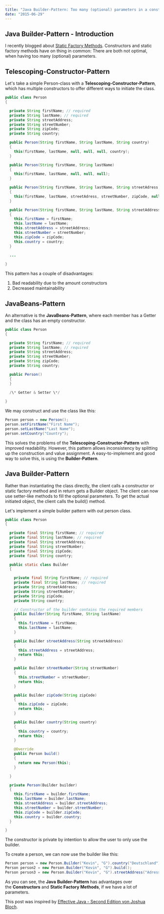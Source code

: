 ```yaml
---
title: "Java Builder-Pattern: Too many (optional) parameters in a constructor"
date: "2015-06-29"
---
```


## Java Builder-Pattern - Introduction

I recently blogged about [Static Factory Methods](/posts/2015-06-29-alternative-zum-java-konstruktor-static-factory-methods/). 
Constructors and static factory methods have on thing in common: There are both not optimal, when having too many (optional) parameters.

## Telescoping-Constructor-Pattern

Let's take a simple Person-class with a **Telescoping-Constructor-Pattern**, which has multiple constructors to offer different ways to initiate the class.

```java
public class Person
{

  private String firstName; // required
  private String lastName; // required
  private String streetAddress;
  private String streetNumber;
  private String zipCode;
  private String country;

  public Person(String firstName, String lastName, String country)
  {
    this(firstName, lastName, null, null, null, country);
  }

  public Person(String firstName, String lastName)
  {
    this(firstName, lastName, null, null, null);
  }

  public Person(String firstName, String lastName, String streetAdress, String streetNumber, String zipCode)
  {
    this(firstName, lastName, streetAdress, streetNumber, zipCode, null);
  }

  public Person(String firstName, String lastName, String streetAddress, String streetNumber, String zipCode, String country)
  {
    this.firstName = firstName;
    this.lastName = lastName;
    this.streetAddress = streetAddress;
    this.streetNumber = streetNumber;
    this.zipCode = zipCode;
    this.country = country;
  }
  
  ...

}
```

This pattern has a couple of disadvantages:

1. Bad readability due to the amount constructors
2. Decreased maintainability

## JavaBeans-Pattern

An alternative is the **JavaBeans-Pattern**, where each member has a Getter and the class has an empty constructor.

```java
public class Person
{

  private String firstName; // required
  private String lastName; // required
  private String streetAddress;
  private String streetNumber;
  private String zipCode;
  private String country;

  public Person()
  {
  }

  /\* Getter & Setter \*/
  
}
```

We may construct and use the class like this:

```java
Person person = new Person();
person.setFirstName("First Name");
person.setLastName("Last Name");
person.setCountry("Country");
```

This solves the problems of the **Telescoping-Constructor-Pattern** with improved readability. However, this pattern allows inconsistency by splitting up the construction and value assignment. A easy-to-implement and good way to solve this, is using the **Builder-Pattern**.

## Java Builder-Pattern

Rather than instantiating the class directly, the client calls a constructor or static factory method and in return gets a Builder object. The client can now use setter-like methods to fill the optional parameters. To get the actual initiated object, the client calls the build() method.

Let's implement a simple builder pattern with out person class.

```java
public class Person
{

  private final String firstName; // required
  private final String lastName; // required
  private final String streetAddress;
  private final String streetNumber;
  private final String zipCode;
  private final String country;

  public static class Builder
  {

    private final String firstName; // required
    private final String lastName; // required
    private String streetAddress;
    private String streetNumber;
    private String zipCode;
    private String country;

    // Constructor of the builder contains the required members
    public Builder(String firstName, String lastName)
    {
      this.firstName = firstName;
      this.lastName = lastName;
    }

    public Builder streetAddress(String streetAddress)
    {
      this.streetAddress = streetAddress;
      return this;
    }

    public Builder streetNumber(String streetNumber)
    {
      this.streetNumber = streetNumber;
      return this;
    }

    public Builder zipCode(String zipCode)
    {
      this.zipCode = zipCode;
      return this;
    }

    public Builder country(String country)
    {
      this.country = country;
      return this;
    }

    @Override
    public Person build()
    {
      return new Person(this);
    }

  }

  private Person(Builder builder)
  {
    this.firstName = builder.firstName;
    this.lastName = builder.lastName;
    this.streetAddress = builder.streetAddress;
    this.streetNumber = builder.streetNumber;
    this.zipCode = builder.zipCode;
    this.country = builder.country;
  }

}
```

The constructor is private by intention to allow the user to only use the builder.

To create a person, we can now use the builder like this:

```java
Person person = new Person.Builder("Kevin", "G").country("Deutschland").build();
Person person2 = new Person.Builder("Kevin", "G").build();
Person person3 = new Person.Builder("Kevin", "G").streetAddress("Adresse").streetNumber("4").zipCode("21220").country("Deutschland").build();
```

As you can see, the **Java** **Builder-Pattern** has advantages over the **Constructors** and **Static Factory Methods**, if we have a lot of parameters.

This post was inspired by [Effective Java - Second Edition von Joshua Bloch](https://www.amazon.de/gp/product/0321356683/ref=as_li_tl?ie=UTF8&camp=1638&creative=6742&creativeASIN=0321356683&linkCode=as2&tag=kevc01-21&linkId=SEPB46CIBCWK6MWL).
